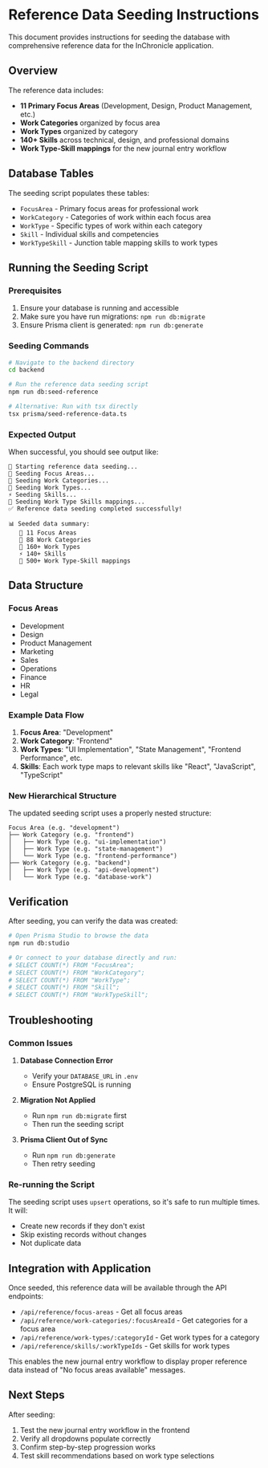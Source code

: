 # Reference Data Seeding Instructions

This document provides instructions for seeding the database with comprehensive reference data for the InChronicle application.

## Overview

The reference data includes:
- **11 Primary Focus Areas** (Development, Design, Product Management, etc.)
- **Work Categories** organized by focus area
- **Work Types** organized by category  
- **140+ Skills** across technical, design, and professional domains
- **Work Type-Skill mappings** for the new journal entry workflow

## Database Tables

The seeding script populates these tables:
- `FocusArea` - Primary focus areas for professional work
- `WorkCategory` - Categories of work within each focus area
- `WorkType` - Specific types of work within each category
- `Skill` - Individual skills and competencies
- `WorkTypeSkill` - Junction table mapping skills to work types

## Running the Seeding Script

### Prerequisites
1. Ensure your database is running and accessible
2. Make sure you have run migrations: `npm run db:migrate`
3. Ensure Prisma client is generated: `npm run db:generate`

### Seeding Commands

```bash
# Navigate to the backend directory
cd backend

# Run the reference data seeding script
npm run db:seed-reference

# Alternative: Run with tsx directly
tsx prisma/seed-reference-data.ts
```

### Expected Output

When successful, you should see output like:
```
🌱 Starting reference data seeding...
📝 Seeding Focus Areas...
📂 Seeding Work Categories...
🔧 Seeding Work Types...
⚡ Seeding Skills...
🔗 Seeding Work Type Skills mappings...
✅ Reference data seeding completed successfully!

📊 Seeded data summary:
   🎯 11 Focus Areas
   📂 88 Work Categories
   🔧 160+ Work Types
   ⚡ 140+ Skills
   🔗 500+ Work Type-Skill mappings
```

## Data Structure

### Focus Areas
- Development
- Design  
- Product Management
- Marketing
- Sales
- Operations
- Finance
- HR
- Legal

### Example Data Flow
1. **Focus Area**: "Development"
2. **Work Category**: "Frontend" 
3. **Work Types**: "UI Implementation", "State Management", "Frontend Performance", etc.
4. **Skills**: Each work type maps to relevant skills like "React", "JavaScript", "TypeScript"

### New Hierarchical Structure
The updated seeding script uses a properly nested structure:
```
Focus Area (e.g. "development")
├── Work Category (e.g. "frontend") 
│   ├── Work Type (e.g. "ui-implementation")
│   ├── Work Type (e.g. "state-management") 
│   └── Work Type (e.g. "frontend-performance")
├── Work Category (e.g. "backend")
│   ├── Work Type (e.g. "api-development")
│   └── Work Type (e.g. "database-work")
```

## Verification

After seeding, you can verify the data was created:

```bash
# Open Prisma Studio to browse the data
npm run db:studio

# Or connect to your database directly and run:
# SELECT COUNT(*) FROM "FocusArea";
# SELECT COUNT(*) FROM "WorkCategory"; 
# SELECT COUNT(*) FROM "WorkType";
# SELECT COUNT(*) FROM "Skill";
# SELECT COUNT(*) FROM "WorkTypeSkill";
```

## Troubleshooting

### Common Issues

1. **Database Connection Error**
   - Verify your `DATABASE_URL` in `.env`
   - Ensure PostgreSQL is running

2. **Migration Not Applied**
   - Run `npm run db:migrate` first
   - Then run the seeding script

3. **Prisma Client Out of Sync**
   - Run `npm run db:generate`
   - Then retry seeding

### Re-running the Script

The seeding script uses `upsert` operations, so it's safe to run multiple times. It will:
- Create new records if they don't exist
- Skip existing records without changes
- Not duplicate data

## Integration with Application

Once seeded, this reference data will be available through the API endpoints:
- `/api/reference/focus-areas` - Get all focus areas
- `/api/reference/work-categories/:focusAreaId` - Get categories for a focus area
- `/api/reference/work-types/:categoryId` - Get work types for a category  
- `/api/reference/skills/:workTypeIds` - Get skills for work types

This enables the new journal entry workflow to display proper reference data instead of "No focus areas available" messages.

## Next Steps

After seeding:
1. Test the new journal entry workflow in the frontend
2. Verify all dropdowns populate correctly
3. Confirm step-by-step progression works
4. Test skill recommendations based on work type selections